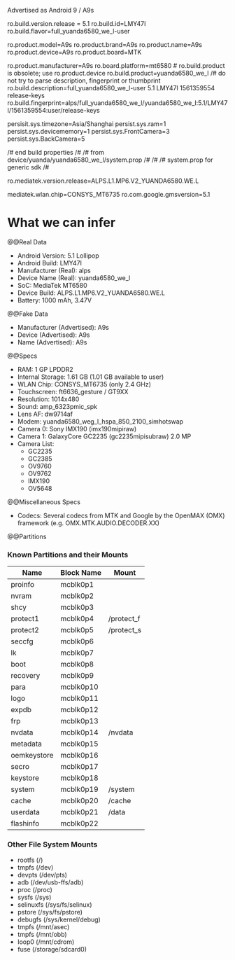 Advertised as Android 9 / A9s

ro.build.version.release = 5.1
ro.build.id=LMY47I
ro.build.flavor=full_yuanda6580_we_l-user

ro.product.model=A9s
ro.product.brand=A9s
ro.product.name=A9s
ro.product.device=A9s
ro.product.board=MTK

ro.product.manufacturer=A9s
ro.board.platform=mt6580
\# ro.build.product is obsolete; use ro.product.device
ro.build.product=yuanda6580_we_l
/# do not try to parse description, fingerprint or thumbprint
ro.build.description=full_yuanda6580_we_l-user 5.1 LMY47I 1561359554 release-keys
ro.build.fingerprint=alps/full_yuanda6580_we_l/yuanda6580_we_l:5.1/LMY47I/1561359554:user/release-keys

persisit.sys.timezone=Asia/Shanghai
persist.sys.ram=1
persist.sys.devicememory=1
persist.sys.FrontCamera=3
persist.sys.BackCamera=5

/# end build properties
/#
/# from device/yuanda/yuanda6580_we_l/system.prop
/#
/#
/# system.prop for generic sdk
/#

ro.mediatek.version.release=ALPS.L1.MP6.V2_YUANDA6580.WE.L

mediatek.wlan.chip=CONSYS_MT6735
ro.com.google.gmsversion=5.1
# What we can infer
@@Real Data
- Android Version: 5.1 Lollipop
- Android Build: LMY47I
- Manufacturer (Real): alps
- Device Name (Real): yuanda6580_we_l
- SoC: MediaTek MT6580
- Device Build: ALPS.L1.MP6.V2_YUANDA6580.WE.L
- Battery: 1000 mAh, 3.47V

@@Fake Data
- Manufacturer (Advertised): A9s
- Device (Advertised): A9s
- Name (Advertised): A9s

@@Specs
- RAM: 1 GP LPDDR2
- Internal Storage: 1.61 GB (1.01 GB available to user)
- WLAN Chip: CONSYS_MT6735 (only 2.4 GHz)
- Touchscreen: ft6636_gesture / GT9XX
- Resolution: 1014x480
- Sound: amp_6323pmic_spk
- Lens AF: dw9714af
- Modem: yuanda6580_weg_l_hspa_850_2100_simhotswap
- Camera 0: Sony IMX190 (imx190mipiraw)
- Camera 1: GalaxyCore GC2235 (gc2235mipisubraw) 2.0 MP
- Camera List:
	- GC2235
	- GC2385
	- OV9760
	- OV9762
	- IMX190
	- OV5648

@@Miscellaneous Specs
- Codecs: Several codecs from MTK and Google by the OpenMAX (OMX) framework (e.g. OMX.MTK.AUDIO.DECODER.XX)

@@Partitions
### Known Partitions and their Mounts

| Name        | Block Name | Mount      |
| ----------- | ---------- | ---------- |
| proinfo     | mcblk0p1   |            |
| nvram       | mcblk0p2   |            |
| shcy        | mcblk0p3   |            |
| protect1    | mcblk0p4   | /protect_f |
| protect2    | mcblk0p5   | /protect_s |
| seccfg      | mcblk0p6   |            |
| lk          | mcblk0p7   |            |
| boot        | mcblk0p8   |            |
| recovery    | mcblk0p9   |            |
| para        | mcblk0p10  |            |
| logo        | mcblk0p11  |            |
| expdb       | mcblk0p12  |            |
| frp         | mcblk0p13  |            |
| nvdata      | mcblk0p14  | /nvdata    |
| metadata    | mcblk0p15  |            |
| oemkeystore | mcblk0p16  |            |
| secro       | mcblk0p17  |            |
| keystore    | mcblk0p18  |            |
| system      | mcblk0p19  | /system    |
| cache       | mcblk0p20  | /cache     |
| userdata    | mcblk0p21  | /data      |
| flashinfo   | mcblk0p22  |            |
### Other File System Mounts
- rootfs (/)
- tmpfs (/dev)
- devpts (/dev/pts)
- adb (/dev/usb-ffs/adb)
- proc (/proc)
- sysfs (/sys)
- selinuxfs (/sys/fs/selinux)
- pstore (/sys/fs/pstore)
- debugfs (/sys/kernel/debug)
- tmpfs (/mnt/asec)
- tmpfs (/mnt/obb)
- loop0 (/mnt/cdrom)
- fuse (/storage/sdcard0)